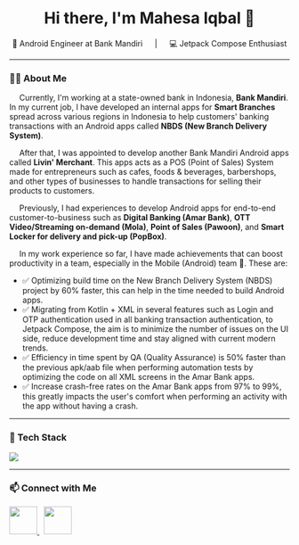 <h1 align="center">Hi there, I'm Mahesa Iqbal 👋</h1>

<p align="center">
  💼 Android Engineer at Bank Mandiri &emsp; | &emsp; 💻 Jetpack Compose Enthusiast
</p>

---

### 👨‍💻 About Me

&emsp; Currently, I'm working at a state-owned bank in Indonesia, **Bank Mandiri**.
In my current job, I have developed an internal apps for **Smart Branches** spread across various regions in Indonesia to help customers' banking transactions with an Android apps called **NBDS (New Branch Delivery System)**.

&emsp; After that, I was appointed to develop another Bank Mandiri Android apps called **Livin' Merchant**. This apps acts as a POS (Point of Sales) System made for entrepreneurs such as cafes, foods & beverages, barbershops, and other types of businesses to handle transactions for selling their products to customers.

&emsp; Previously, I had experiences to develop Android apps for end-to-end customer-to-business such as **Digital Banking (Amar Bank)**, **OTT Video/Streaming on-demand (Mola)**, **Point of Sales (Pawoon)**, and **Smart Locker for delivery and pick-up (PopBox)**.

&emsp; In my work experience so far, I have made achievements that can boost productivity in a team, especially in the Mobile (Android) team 🚀. These are:
- ✅ Optimizing build time on the New Branch Delivery System (NBDS) project by 60% faster, this can help in the time needed to build Android apps.
- ✅ Migrating from Kotlin + XML in several features such as Login and OTP authentication used in all banking transaction authentication, to Jetpack Compose, the aim is to minimize the number of issues on the UI side, reduce development time and stay aligned with current modern trends.
- ✅ Efficiency in time spent by QA (Quality Assurance) is 50% faster than the previous apk/aab file when performing automation tests by optimizing the code on all XML screens in the Amar Bank apps.
- ✅ Increase crash-free rates on the Amar Bank apps from 97% to 99%, this greatly impacts the user's comfort when performing an activity with the app without having a crash.

---

### 🧰 Tech Stack

<p align="left">
  <img src="https://skillicons.dev/icons?i=kotlin,androidstudio,java,git,gradle,sqlite,firebase,bitbucket,figma,github,ktor,postman,reactivex,stackoverflow,dart,flutter,swift,vscode&perline=9" />
</p>

---

### 📫 Connect with Me

<p align="left">
  <a href="https://mahesaiqbal.github.io/iqbal-personal-web/" target="_blank">
    <img src="https://cdn.jsdelivr.net/gh/devicons/devicon@latest/icons/chrome/chrome-original.svg" width="50" height="50" />
  </a>
  &nbsp;
  <a href="https://www.linkedin.com/in/mahesaiqbal/" target="_blank">
    <img src="https://cdn.jsdelivr.net/gh/devicons/devicon@latest/icons/linkedin/linkedin-original.svg" width="50" height="50" />
  </a>
</p>
